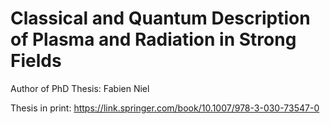 # Classical and Quantum Description of Plasma and Radiation in Strong Fields

Author of PhD Thesis: Fabien Niel

Thesis in print: https://link.springer.com/book/10.1007/978-3-030-73547-0

